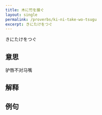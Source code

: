 ```yaml
---
title: 木に竹を接ぐ
layout: single
permalink: /proverbs/ki-ni-take-wo-tsugu
excerpt: きにたけをつぐ
---
```


きにたけをつぐ

## 意思

驴唇不对马嘴

## 解释

## 例句

